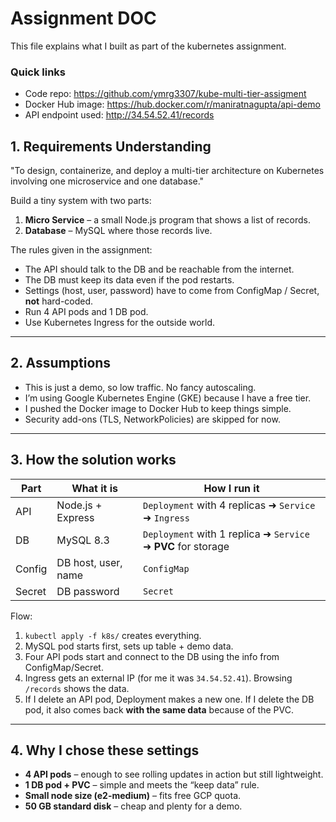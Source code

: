 # Assignment DOC

This file explains what I built as part of the kubernetes assignment.

### Quick links

* Code repo: <https://github.com/ymrg3307/kube-multi-tier-assigment>
* Docker Hub image: <https://hub.docker.com/r/maniratnagupta/api-demo>
* API endpoint used: <http://34.54.52.41/records>

## 1. Requirements Understanding

"To design, containerize, and deploy a multi-tier architecture on Kubernetes involving
one microservice and one database."

Build a tiny system with two parts:

1. **Micro Service** – a small Node.js program that shows a list of records.
2. **Database** – MySQL where those records live.

The rules given in the assignment:

* The API should talk to the DB and be reachable from the internet.
* The DB must keep its data even if the pod restarts.
* Settings (host, user, password) have to come from ConfigMap / Secret, **not** hard-coded.
* Run 4 API pods and 1 DB pod.
* Use Kubernetes Ingress for the outside world.

---

## 2. Assumptions

* This is just a demo, so low traffic. No fancy autoscaling.
* I’m using Google Kubernetes Engine (GKE) because I have a free tier.
* I pushed the Docker image to Docker Hub to keep things simple.
* Security add-ons (TLS, NetworkPolicies) are skipped for now.

---

## 3. How the solution works

| Part | What it is | How I run it |
|------|------------|--------------|
| API  | Node.js + Express | `Deployment` with 4 replicas ➜ `Service` ➜ `Ingress` |
| DB   | MySQL 8.3 | `Deployment` with 1 replica ➜ `Service` ➜ **PVC** for storage |
| Config | DB host, user, name | `ConfigMap` |
| Secret | DB password | `Secret` |

Flow:

1. `kubectl apply -f k8s/` creates everything.
2. MySQL pod starts first, sets up table + demo data.
3. Four API pods start and connect to the DB using the info from ConfigMap/Secret.
4. Ingress gets an external IP (for me it was `34.54.52.41`). Browsing `/records` shows the data.
5. If I delete an API pod, Deployment makes a new one. If I delete the DB pod, it also comes back **with the same data** because of the PVC.

---

## 4. Why I chose these settings

* **4 API pods** – enough to see rolling updates in action but still lightweight.
* **1 DB pod + PVC** – simple and meets the “keep data” rule.
* **Small node size (e2-medium)** – fits free GCP quota.
* **50 GB standard disk** – cheap and plenty for a demo.
